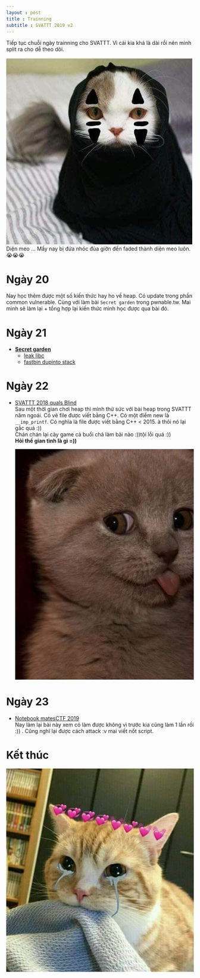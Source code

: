 ```yaml
---
layout : post 
title : Trainning 
subtitle : SVATTT 2019 v2
---  
```


Tiếp tục chuỗi ngày trainning cho SVATTT.  Vì cái kia khá là dài rồi nên mình split ra cho dễ theo dõi.  

![](/img/meo38.jpg)   
Diện meo ... Mấy nay bị đứa nhóc đùa giỡn đến faded thành diện meo luôn. 😭😭😭



# Ngày 20  
  Nay học thêm được một số kiến thức hay ho về heap. Có update trong phần common vulnerable. Cùng với làm bài ```Secret garden``` trong pwnable.tw. 
  Mai mình sẽ làm lại + tổng hợp lại kiến thức mình học được qua bài đó.  

# Ngày 21  
 - [**Secret garden**](https://pwnable.tw/)  
   + [leak libc](https://hacmao.pw/Pwnable/heap/leak_libc/)  
   + [fastbin dupinto stack](https://hacmao.pw/Pwnable/heap/fastbin_dup_into_stack/)  

# Ngày 22  
 - [SVATTT 2018 quals Blind](https://github.com/chung96vn/writeup/raw/master/SVATTT-2018-Quals/blind/blind)  
 Sau một thời gian chơi heap thì mình thử sức với bài heap trong SVATTT năm ngoái. Có vẻ file được viết bằng C++. Có một điểm new là ```__imp_printf```. Có nghĩa là file được viết bằng C++ < 2015. 
 à thôi nó lại gắc quá :))   
  Chán chán lại cày game cả buổi chả làm bài nào :))tội lỗi quá :))  
  **Hỏi thế gian tình là gì =))**  
  
    ![](/img/meo34.jpg)  

# Ngày 23  
  - [Notebook matesCTF 2019](https://github.com/chung96vn/writeup/raw/master/mates-2019/notebook/notebook)  
  Nay làm lại bài này xem có làm được không vì trước kia cũng làm 1 lần rồi :)) . Cũng nghĩ lại được cách attack :v mai viết nốt script.  


# Kết thúc  

![meo24](/img/meo24.jpg)  

